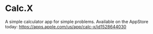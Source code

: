 # Calc.X
A simple calculator app for simple problems. Available on the AppStore today: https://apps.apple.com/us/app/calc-x/id1528644030
